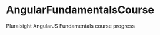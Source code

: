 AngularFundamentalsCourse
=========================
Pluralsight AngularJS Fundamentals course progress
